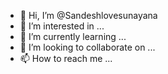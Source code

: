 - 👋 Hi, I’m @Sandeshlovesunayana
- 👀 I’m interested in ...
- 🌱 I’m currently learning ...
- 💞️ I’m looking to collaborate on ...
- 📫 How to reach me ...

<!---
Sandeshlovesunayana/Sandeshlovesunayana is a ✨ special ✨ repository because its `README.md` (this file) appears on your GitHub profile.
You can click the Preview link to take a look at your changes.
--->
